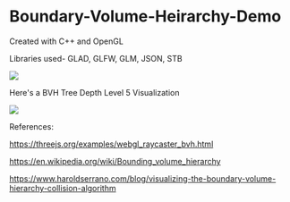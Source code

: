 # Boundary-Volume-Heirarchy-Demo

Created with C++ and OpenGL

Libraries used- GLAD, GLFW, GLM, JSON, STB

![](https://github.com/iamnexxed/Boundary-Volume-Heirarchy-Demo/blob/main/Images/Capture.gif)

Here's a BVH Tree Depth Level 5 Visualization

![](https://github.com/iamnexxed/Boundary-Volume-Heirarchy-Demo/blob/main/Images/Capture2.gif)




References:

https://threejs.org/examples/webgl_raycaster_bvh.html

https://en.wikipedia.org/wiki/Bounding_volume_hierarchy

https://www.haroldserrano.com/blog/visualizing-the-boundary-volume-hierarchy-collision-algorithm
